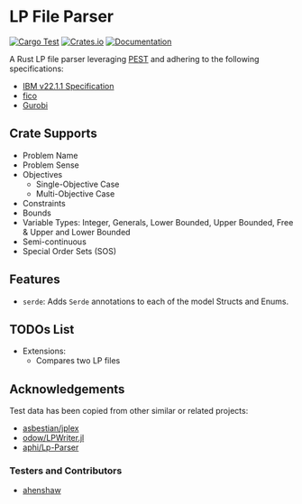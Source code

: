 # LP File Parser

[![Cargo Test](https://github.com/dandxy89/congenial-enigma/actions/workflows/cargo_test.yml/badge.svg)](https://github.com/dandxy89/congenial-enigma/actions/workflows/cargo_test.yml)
[![Crates.io](https://img.shields.io/crates/v/lp_parser_rs.svg)](https://crates.io/crates/lp_parser_rs)
[![Documentation](https://docs.rs/lp_parser_rs/badge.svg)](https://docs.rs/lp_parser_rs/)

A Rust LP file parser leveraging [PEST](https://docs.rs/pest/latest/pest/) and adhering to the following specifications:

- [IBM v22.1.1 Specification](https://www.ibm.com/docs/en/icos/22.1.1?topic=cplex-lp-file-format-algebraic-representation)
- [fico](https://www.fico.com/fico-xpress-optimization/docs/dms2020-03/solver/optimizer/HTML/chapter10_sec_section102.html)
- [Gurobi](https://www.gurobi.com/documentation/current/refman/lp_format.html)

## Crate Supports

- Problem Name
- Problem Sense
- Objectives
  - Single-Objective Case
  - Multi-Objective Case
- Constraints
- Bounds
- Variable Types: Integer, Generals, Lower Bounded, Upper Bounded, Free & Upper and Lower Bounded
- Semi-continuous
- Special Order Sets (SOS)

## Features

- `serde`: Adds `Serde` annotations to each of the model Structs and Enums.

## TODOs List

- Extensions:
  - Compares two LP files

## Acknowledgements

Test data has been copied from other similar or related projects:

- [asbestian/jplex](https://github.com/asbestian/jplex/blob/main/instances/afiro.lp)
- [odow/LPWriter.jl](https://github.com/odow/LPWriter.jl/blob/master/test/model2.lp)
- [aphi/Lp-Parser](https://github.com/aphi/Lp-Parser)

### Testers and Contributors

- [ahenshaw](https://github.com/ahenshaw)
